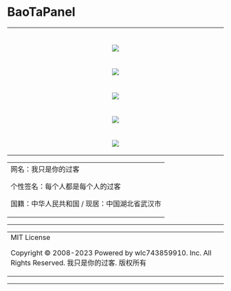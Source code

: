 # BaoTaPanel

---

<h1 align="center">
  <img src="https://cdn.jsdelivr.net/gh/wlc743859910/BaoTaPanel/img/gh-readme-header.webp">
</h1>

<h1 align="center">
  <img src="https://cdn.jsdelivr.net/gh/wlc743859910/BaoTaPanel/img/template.webp">
</h1>

<h1 align="center">
  <img src="https://cdn.jsdelivr.net/gh/wlc743859910/BaoTaPanel/img/1424469275.webp">
</h1>

<h1 align="center">
  <img src="https://cdn.jsdelivr.net/gh/wlc743859910/BaoTaPanel/img/fbCScVCQ.webp">
</h1>

<h1 align="center">
  <img src="https://cdn.jsdelivr.net/gh/wlc743859910/BaoTaPanel/img/programmer.webp">
</h1>

---

<table>
    <tr>
        <td >
网名：我只是你的过客

个性签名：每个人都是每个人的过客

国籍：中华人民共和国 / 现居：中国湖北省武汉市
        </center>
        </td>
    </tr>
</table>

---

<table>
    <tr>
        <td >
MIT License

Copyright © 2008-2023 Powered by wlc743859910. Inc. All Rights Reserved. 我只是你的过客. 版权所有
        </center>
        </td>
    </tr>
</table>

---
